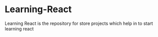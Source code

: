 # Learning-React
Learning React is the repository for store projects which help in to start learning react
